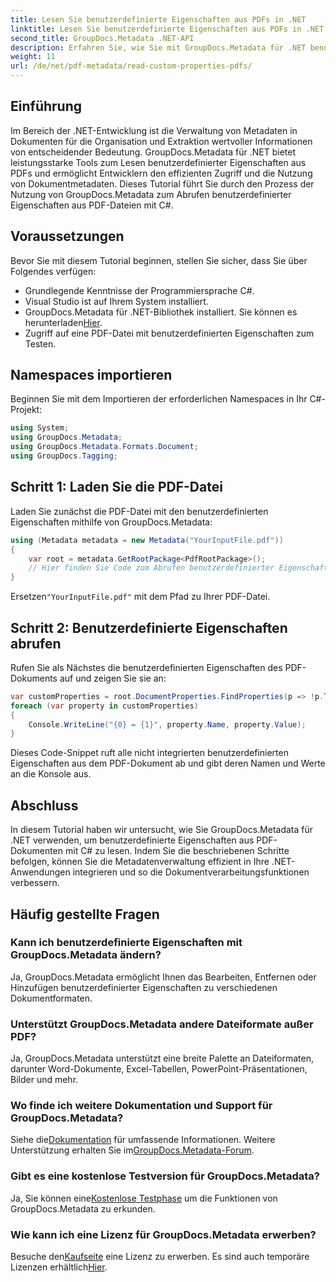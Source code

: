 ```yaml
---
title: Lesen Sie benutzerdefinierte Eigenschaften aus PDFs in .NET
linktitle: Lesen Sie benutzerdefinierte Eigenschaften aus PDFs in .NET
second_title: GroupDocs.Metadata .NET-API
description: Erfahren Sie, wie Sie mit GroupDocs.Metadata für .NET benutzerdefinierte Eigenschaften aus PDFs extrahieren. Tauchen Sie ein in die Verwaltung von Dokumentenmetadaten mit C#.
weight: 11
url: /de/net/pdf-metadata/read-custom-properties-pdfs/
---
```

## Einführung
Im Bereich der .NET-Entwicklung ist die Verwaltung von Metadaten in Dokumenten für die Organisation und Extraktion wertvoller Informationen von entscheidender Bedeutung. GroupDocs.Metadata für .NET bietet leistungsstarke Tools zum Lesen benutzerdefinierter Eigenschaften aus PDFs und ermöglicht Entwicklern den effizienten Zugriff und die Nutzung von Dokumentmetadaten. Dieses Tutorial führt Sie durch den Prozess der Nutzung von GroupDocs.Metadata zum Abrufen benutzerdefinierter Eigenschaften aus PDF-Dateien mit C#.
## Voraussetzungen
Bevor Sie mit diesem Tutorial beginnen, stellen Sie sicher, dass Sie über Folgendes verfügen:
- Grundlegende Kenntnisse der Programmiersprache C#.
- Visual Studio ist auf Ihrem System installiert.
- GroupDocs.Metadata für .NET-Bibliothek installiert. Sie können es herunterladen[Hier](https://releases.groupdocs.com/metadata/net/).
- Zugriff auf eine PDF-Datei mit benutzerdefinierten Eigenschaften zum Testen.

## Namespaces importieren
Beginnen Sie mit dem Importieren der erforderlichen Namespaces in Ihr C#-Projekt:
```csharp
using System;
using GroupDocs.Metadata;
using GroupDocs.Metadata.Formats.Document;
using GroupDocs.Tagging;
```
## Schritt 1: Laden Sie die PDF-Datei
Laden Sie zunächst die PDF-Datei mit den benutzerdefinierten Eigenschaften mithilfe von GroupDocs.Metadata:
```csharp
using (Metadata metadata = new Metadata("YourInputFile.pdf"))
{
    var root = metadata.GetRootPackage<PdfRootPackage>();
    // Hier finden Sie Code zum Abrufen benutzerdefinierter Eigenschaften.
}
```
 Ersetzen`"YourInputFile.pdf"` mit dem Pfad zu Ihrer PDF-Datei.
## Schritt 2: Benutzerdefinierte Eigenschaften abrufen
Rufen Sie als Nächstes die benutzerdefinierten Eigenschaften des PDF-Dokuments auf und zeigen Sie sie an:
```csharp
var customProperties = root.DocumentProperties.FindProperties(p => !p.Tags.Contains(Tags.Document.BuiltIn));
foreach (var property in customProperties)
{
    Console.WriteLine("{0} = {1}", property.Name, property.Value);
}
```
Dieses Code-Snippet ruft alle nicht integrierten benutzerdefinierten Eigenschaften aus dem PDF-Dokument ab und gibt deren Namen und Werte an die Konsole aus.

## Abschluss
In diesem Tutorial haben wir untersucht, wie Sie GroupDocs.Metadata für .NET verwenden, um benutzerdefinierte Eigenschaften aus PDF-Dokumenten mit C# zu lesen. Indem Sie die beschriebenen Schritte befolgen, können Sie die Metadatenverwaltung effizient in Ihre .NET-Anwendungen integrieren und so die Dokumentverarbeitungsfunktionen verbessern.

## Häufig gestellte Fragen
### Kann ich benutzerdefinierte Eigenschaften mit GroupDocs.Metadata ändern?
Ja, GroupDocs.Metadata ermöglicht Ihnen das Bearbeiten, Entfernen oder Hinzufügen benutzerdefinierter Eigenschaften zu verschiedenen Dokumentformaten.
### Unterstützt GroupDocs.Metadata andere Dateiformate außer PDF?
Ja, GroupDocs.Metadata unterstützt eine breite Palette an Dateiformaten, darunter Word-Dokumente, Excel-Tabellen, PowerPoint-Präsentationen, Bilder und mehr.
### Wo finde ich weitere Dokumentation und Support für GroupDocs.Metadata?
 Siehe die[Dokumentation](https://tutorials.groupdocs.com/metadata/net/) für umfassende Informationen. Weitere Unterstützung erhalten Sie im[GroupDocs.Metadata-Forum](https://forum.groupdocs.com/c/metadata/14).
### Gibt es eine kostenlose Testversion für GroupDocs.Metadata?
 Ja, Sie können eine[Kostenlose Testphase](https://releases.groupdocs.com/) um die Funktionen von GroupDocs.Metadata zu erkunden.
### Wie kann ich eine Lizenz für GroupDocs.Metadata erwerben?
 Besuche den[Kaufseite](https://purchase.groupdocs.com/buy) eine Lizenz zu erwerben. Es sind auch temporäre Lizenzen erhältlich[Hier](https://purchase.groupdocs.com/temporary-license/).